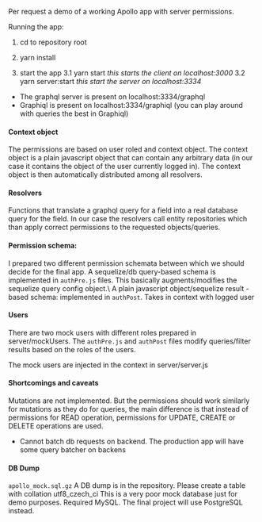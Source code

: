 Per request a demo of a working Apollo app with server permissions.

Running the app:

1. cd to repository root
2. yarn install

3. start the app 
 3.1 yarn start _this starts the client on localhost:3000_
 3.2 yarn server:start _this start the server on localhost:3334_


- The graphql server is present on localhost:3334/graphql
- Graphiql is present on localhost:3334/graphiql (you can play around with queries the best in Graphiql)

#### Context object
The permissions are based on user roled and context object. The context object is a plain javascript object
that can contain any arbitrary data (in our case it contains the object of the user currently logged in).
The context object is then automatically distributed among all resolvers.

#### Resolvers
Functions that translate a graphql query for a field into a real database query for the field.
In our case the resolvers call entity repositories which than apply correct permissions
to the requested objects/queries.

#### Permission schema:
I prepared two different permission schemata between which we should decide for the final app.
A sequelize/db query-based schema is implemented in ``authPre.js`` files. This basically augments/modifies the
sequelize query config object.\ 
A plain javascript object/sequelize result - based schema: implemented in ``authPost``. Takes in context with
logged user


#### Users
There are two mock users with different roles prepared in server/mockUsers. The ``authPre.js`` and ``authPost`` files modify
queries/filter results based on the roles of the users.

The mock users are injected in the context in server/server.js


#### Shortcomings and caveats
Mutations are not implemented. But the permissions should work similarly for mutations as they do for queries,
the main difference is that instead of permissions for READ operation, 
permissions for  UPDATE, CREATE or DELETE operations are used.
- Cannot batch db requests on backend. The production app will have some query batcher on backens



#### DB Dump
``apollo_mock.sql.gz``
A DB dump is in the repository.
Please create a table with collation utf8\_czech\_ci
This is a very poor mock database just for demo purposes.
Required MySQL. The final project will use PostgreSQL instead.
